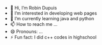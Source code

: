 - 👋 Hi, I’m Robin Dupuis
- 👀 I’m interested in developing web pages
- 🌱 I’m currently learning java and python
- 📫 How to reach me ...
- 😄 Pronouns: ...
- ⚡ Fun fact: I did c++ codes in highschool

<!---
Robin-E-Dupuis/Robin-E-Dupuis is a ✨ special ✨ repository because its `README.md` (this file) appears on your GitHub profile.
You can click the Preview link to take a look at your changes.
--->

